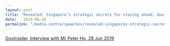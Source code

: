 ```yaml
---
layout: post
title: "Revealed: Singapore’s strategic secrets for staying ahead, GovInsider, 28 Jun 2019"
date:   2019-06-28
permalink: "/media-centre/speeches/revealed-singapores-strategic-secrets"
---
```


[GovInsider, Interview with Mr Peter Ho, 28 Jun 2019](https://govinsider.asia/innovation/revealed-singapores-strategic-secrets-for-staying-ahead/)
